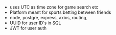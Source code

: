 - uses UTC as time zone for game search etc
- Platform meant for sports betting between friends
- node, postgre, express, axios, routing,
- UUID for user ID's in SQL
- JWT for user auth
